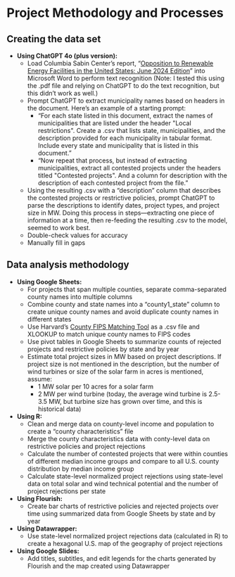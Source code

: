 # **Project Methodology and Processes**

## Creating the data set

* **Using ChatGPT 4o (plus version):**  
  * Load Columbia Sabin Center’s report, “[Opposition to Renewable Energy Facilities in the United States: June 2024 Edition](https://scholarship.law.columbia.edu/sabin_climate_change/226/)” into Microsoft Word to perform text recognition (Note: I tested this using the .pdf file and relying on ChatGPT to do the text recognition, but this didn’t work as well.)  
  * Prompt ChatGPT to extract municipality names based on headers in the document. Here’s an example of a starting prompt:   
    * “For each state listed in this document, extract the names of municipalities that are listed under the header "Local restrictions". Create a .csv that lists state, municipalities, and the description provided for each municipality in tabular format. Include every state and municipality that is listed in this document.”  
    * “Now repeat that process, but instead of extracting municipalities, extract all contested projects under the headers titled "Contested projects". And a column for description with the description of each contested project from the file.”  
  * Using the resulting .csv with a “description” column that describes the contested projects or restrictive policies, prompt ChatGPT to parse the descriptions to identify dates, project types, and project size in MW. Doing this process in steps—extracting one piece of information at a time, then re-feeding the resulting .csv to the model, seemed to work best.  
  * Double-check values for accuracy  
  * Manually fill in gaps

## Data analysis methodology
* **Using Google Sheets:**  
  * For projects that span multiple counties, separate comma-separated county names into multiple columns  
  * Combine county and state names into a “county1\_state” column to create unique county names and avoid duplicate county names in different states  
  * Use Harvard’s [County FIPS Matching Tool](https://dataverse.harvard.edu/dataset.xhtml?persistentId=doi:10.7910/DVN/OSLU4G) as a .csv file and XLOOKUP to match unique county names to FIPS codes  
  * Use pivot tables in Google Sheets to summarize counts of rejected projects and restrictive policies by state and by year  
  * Estimate total project sizes in MW based on project descriptions. If project size is not mentioned in the description, but the number of wind turbines or size of the solar farm in acres is mentioned, assume:  
    * 1 MW solar per 10 acres for a solar farm  
    * 2 MW per wind turbine (today, the average wind turbine is 2.5-3.5 MW, but turbine size has grown over time, and this is historical data)  
* **Using R:**  
  * Clean and merge data on county-level income and population to create a “county characteristics” file  
  * Merge the county characteristics data with conty-level data on restrictive policies and project rejections  
  * Calculate the number of contested projects that were within counties of different median income groups and compare to all U.S. county distribution by median income group  
  * Calculate state-level normalized project rejections using state-level data on total solar and wind technical potential and the number of project rejections per state  
* **Using Flourish:**   
  * Create bar charts of restrictive policies and rejected projects over time using summarized data from Google Sheets by state and by year  
* **Using Datawrapper:**  
  * Use state-level normalized project rejections data (calculated in R) to create a hexagonal U.S. map of the geography of project rejections  
* **Using Google Slides:**  
  * Add titles, subtitles, and edit legends for the charts generated by Flourish and the map created using Datawrapper
